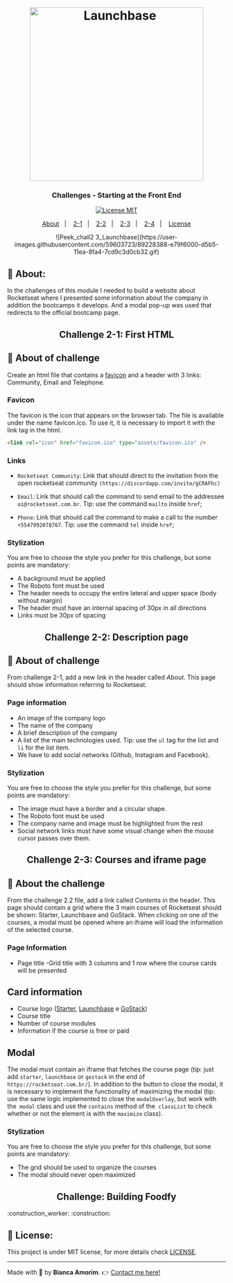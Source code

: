 <h1 align="center">
    <img alt="Launchbase" src="https://storage.googleapis.com/golden-wind/bootcamp-launchbase/logo.png" width="400px" />
</h1>

<h3 align="center">
 Challenges - Starting at the Front End
</h3>

<p align="center">
  <a href="https://opensource.org/licenses/MIT" >
    <img src="https://img.shields.io/badge/license-MIT-brightgreen" alt="License MIT">
  </a>
</p>

<p align="center"> 
  <a href="#pushpin-about">About</a>&nbsp;&nbsp;&nbsp;|&nbsp;&nbsp;&nbsp;
  <a href="#Challenge-2-1:-First-HTML">2-1</a>&nbsp;&nbsp;&nbsp;|&nbsp;&nbsp;&nbsp;
  <a href="#Challenge-2-2:-Description-page">2-2</a>&nbsp;&nbsp;&nbsp;|&nbsp;&nbsp;&nbsp;
  <a href="#Challenge 2-3: Courses and iframe page">2-3</a>&nbsp;&nbsp;&nbsp;|&nbsp;&nbsp;&nbsp;
  <a href="#Challenge: Building Foodfy">2-4</a>&nbsp;&nbsp;&nbsp;|&nbsp;&nbsp;&nbsp;
  <a href="#key-License">License</a>
</p>


<div align="center">
  ![Peek_chall2 3_Launchbase](https://user-images.githubusercontent.com/59603723/89228388-e79f6000-d5b5-11ea-8fa4-7cd9c3d0cb32.gif)
</div>

## :pushpin: About:

In the challenges of this module I needed to build a website about Rocketseat where I presented some information about the company in addition the bootcamps it develops. 
And a modal pop-up was used that redirects to the official bootcamp page.


<h2 align="center">Challenge 2-1: First HTML</h2>

## :rocket: About of challenge
 
Create an html file that contains a [favicon](https://raw.githubusercontent.com/amorim-dev/Launchbase-Bootcamp/master/Starting-Frontend/Challenges/assets/favicon.ico) and a header with 3 links: Community, Email and Telephone.

### Favicon

The favicon is the icon that appears on the browser tab. The file is available under the name favicon.ico. To use it, it is necessary to import it with the link tag in the html.

```html
<link rel="icon" href="favicon.ico" type="assets/favicon.ico" />
```

### Links

- `Rocketseat Community`: Link that should direct to the invitation from the open rocketseat community `(https://discordapp.com/invite/gCRAFhc)`

- `Email`: Link that should call the command to send email to the addressee  `oi@rocketseat.com.br`. Tip: use the command `mailto` inside `href`;

- `Phone`: Link that should call the command to make a call to the number `+5547992078767`. Tip: use the command `tel` inside `href`;

### Stylization

You are free to choose the style you prefer for this challenge, but some points are mandatory:

- A background must be applied
- The Roboto font must be used
- The header needs to occupy the entire lateral and upper space (body without margin)
- The header must have an internal spacing of 30px in all directions
- Links must be 30px of spacing


<h2 align="center">Challenge 2-2: Description page</h2>

## :rocket: About of challenge

From challenge 2-1, add a new link in the header called *About*. This page should show information referring to Rocketseat.

### Page information

- An image of the company logo
- The name of the company
- A brief description of the company
- A list of the main technologies used. Tip: use the `ul` tag for the list and `li` for the list item.
- We have to add social networks (Github, Instagram and Facebook). 

### Stylization

You are free to choose the style you prefer for this challenge, but some points are mandatory:

- The image must have a border and a circular shape.
- The Roboto font must be used
- The company name and image must be highlighted from the rest
- Social network links must have some visual change when the mouse cursor passes over them.

<h2 align="center">Challenge 2-3: Courses and iframe page</h2>

## :rocket: About the challenge

From the challenge 2.2 file, add a link called Contents in the header. This page should contain a grid where the 3 main courses of Rocketseat should be shown: Starter, Launchbase and GoStack. When clicking on one of the courses, a modal must be opened where an iframe will load the information of the selected course.

### Page Information

- Page title
-Grid title with 3 columns and 1 row where the course cards will be presented

## Card information

- Course logo ([Starter](https://skylab.rocketseat.com.br/static/64c237ccff807c054339a62d53b4b402.svg), [Launchbase](https://skylab.rocketseat.com.br/static/0828532024cb46921a6b5e941f8d788d.svg) e [GoStack](https://skylab.rocketseat.com.br/static/83a178a0653dab1d55e2ed7946465975.svg))
- Course title
- Number of course modules
- Information if the course is free or paid

## Modal

The modal must contain an iframe that fetches the course page (tip: just add `starter`, `launchbase` or `gostack` in the end of `https://rocketseat.com.br/`). In addition to the button to close the modal, it is necessary to implement the functionality of maximizing the modal (tip: use the same logic implemented to close the `modalOverlay`, but work with the` modal` class and use the `contains` method of the` classList` to check whether or not the element is with the `maximize` class).

### Stylization

You are free to choose the style you prefer for this challenge, but some points are mandatory:

- The grid should be used to organize the courses
- The modal should never open maximized

<h2 align="center">Challenge: Building Foodfy</h2> :construction_worker: :construction:


## :key: License:

This project is under MIT license, for more details check [LICENSE](https://github.com/amorim-dev/Launchbase-Bootcamp/blob/master/LICENSE).

---

Made with :purple_heart: by **Bianca Amorim**. :point_right: [Contact me here!](https://www.linkedin.com/in/amorimbiadev/)